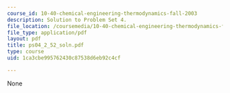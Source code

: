 ```yaml
---
course_id: 10-40-chemical-engineering-thermodynamics-fall-2003
description: Solution to Problem Set 4.
file_location: /coursemedia/10-40-chemical-engineering-thermodynamics-fall-2003/1ca3cbe995762430c87538d6eb92c4cf_ps04_2_52_soln.pdf
file_type: application/pdf
layout: pdf
title: ps04_2_52_soln.pdf
type: course
uid: 1ca3cbe995762430c87538d6eb92c4cf

---
```

None